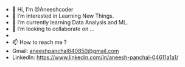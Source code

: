 - 👋 Hi, I’m @Aneeshcoder
- 👀 I’m interested in Learning New Things.
- 🌱 I’m currently learning Data Analysis and ML.
- 💞️ I’m looking to collaborate on ...
- 
- 📫 How to reach me ? 
- Gmail: aneeshpanchal840850@gmail.com
- LinkedIn: https://www.linkedin.com/in/aneesh-panchal-04611a1a1/
